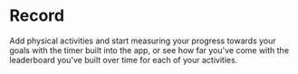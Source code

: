 # Record
Add physical activities and start measuring your progress towards your goals with the timer built into the app, or see how far you've come with the leaderboard you've built over time for each of your activities. 
